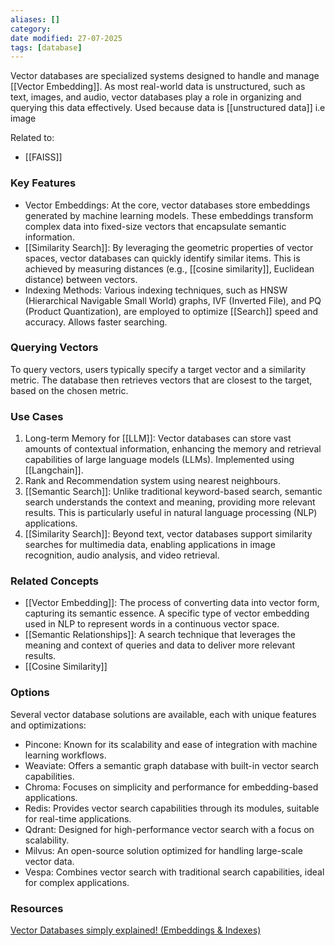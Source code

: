 ```yaml
---
aliases: []
category:
date modified: 27-07-2025
tags: [database]
---
```


Vector databases are specialized systems designed to handle and manage [[Vector Embedding]]. As most real-world data is unstructured, such as text, images, and audio, vector databases play a role in organizing and querying this data effectively. Used because data is [[unstructured data]] i.e image

Related to:
- [[FAISS]]
### Key Features

- Vector Embeddings: At the core, vector databases store embeddings generated by machine learning models. These embeddings transform complex data into fixed-size vectors that encapsulate semantic information.
- [[Similarity Search]]: By leveraging the geometric properties of vector spaces, vector databases can quickly identify similar items. This is achieved by measuring distances (e.g., [[cosine similarity]], Euclidean distance) between vectors.
- Indexing Methods: Various indexing techniques, such as HNSW (Hierarchical Navigable Small World) graphs, IVF (Inverted File), and PQ (Product Quantization), are employed to optimize [[Search]] speed and accuracy. Allows faster searching.

### Querying Vectors

To query vectors, users typically specify a target vector and a similarity metric. The database then retrieves vectors that are closest to the target, based on the chosen metric. 

### Use Cases
1. Long-term Memory for [[LLM]]: Vector databases can store vast amounts of contextual information, enhancing the memory and retrieval capabilities of large language models (LLMs). Implemented using [[Langchain]].
2. Rank and Recommendation system using nearest neighbours.
3. [[Semantic Search]]: Unlike traditional keyword-based search, semantic search understands the context and meaning, providing more relevant results. This is particularly useful in natural language processing (NLP) applications.
4. [[Similarity Search]]: Beyond text, vector databases support similarity searches for multimedia data, enabling applications in image recognition, audio analysis, and video retrieval.
### Related Concepts
- [[Vector Embedding]]: The process of converting data into vector form, capturing its semantic essence. A specific type of vector embedding used in NLP to represent words in a continuous vector space.
- [[Semantic Relationships]]: A search technique that leverages the meaning and context of queries and data to deliver more relevant results.
- [[Cosine Similarity]]
### Options
Several vector database solutions are available, each with unique features and optimizations:
- Pincone: Known for its scalability and ease of integration with machine learning workflows.
- Weaviate: Offers a semantic graph database with built-in vector search capabilities.
- Chroma: Focuses on simplicity and performance for embedding-based applications.
- Redis: Provides vector search capabilities through its modules, suitable for real-time applications.
- Qdrant: Designed for high-performance vector search with a focus on scalability.
- Milvus: An open-source solution optimized for handling large-scale vector data.
- Vespa: Combines vector search with traditional search capabilities, ideal for complex applications.
### Resources

[Vector Databases simply explained! (Embeddings & Indexes)](https://www.youtube.com/watch?v=dN0lsF2cvm4&list=PLcWfeUsAys2kC31F4_ED1JXlkdmu6tlrm)

